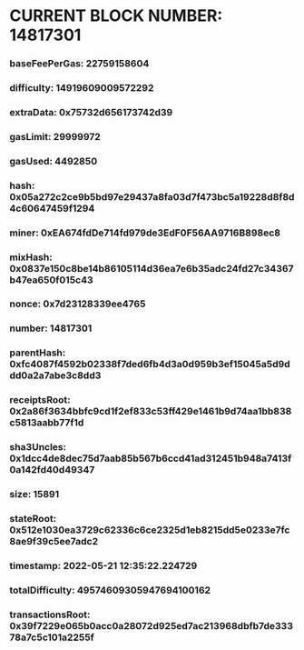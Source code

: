 # CURRENT BLOCK NUMBER: 14817301

### baseFeePerGas: 22759158604
### difficulty: 14919609009572292
### extraData: 0x75732d656173742d39
### gasLimit: 29999972
### gasUsed: 4492850
### hash: 0x05a272c2ce9b5bd97e29437a8fa03d7f473bc5a19228d8f8d4c60647459f1294
### miner: 0xEA674fdDe714fd979de3EdF0F56AA9716B898ec8
### mixHash: 0x0837e150c8be14b86105114d36ea7e6b35adc24fd27c34367b47ea650f015c43
### nonce: 0x7d23128339ee4765
### number: 14817301
### parentHash: 0xfc4087f4592b02338f7ded6fb4d3a0d959b3ef15045a5d9ddd0a2a7abe3c8dd3
### receiptsRoot: 0x2a86f3634bbfc9cd1f2ef833c53ff429e1461b9d74aa1bb838c5813aabb77f1d
### sha3Uncles: 0x1dcc4de8dec75d7aab85b567b6ccd41ad312451b948a7413f0a142fd40d49347
### size: 15891
### stateRoot: 0x512e1030ea3729c62336c6ce2325d1eb8215dd5e0233e7fc8ae9f39c5ee7adc2
### timestamp: 2022-05-21 12:35:22.224729
### totalDifficulty: 49574609305947694100162
### transactionsRoot: 0x39f7229e065b0acc0a28072d925ed7ac213968dbfb7de33378a7c5c101a2255f
